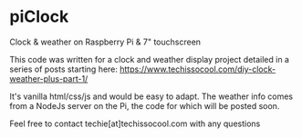 # piClock
Clock &amp; weather on Raspberry Pi &amp; 7" touchscreen

This code was written for a clock and weather display project detailed in a series of posts starting here:
https://www.techissocool.com/diy-clock-weather-plus-part-1/

It's vanilla html/css/js and would be easy to adapt. The weather info comes from a NodeJs server on the Pi, the code for which will be posted soon.

Feel free to contact techie[at]techissocool.com with any questions

